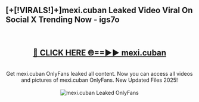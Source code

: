<h2>[+[!VIRALS!]+]mexi.cuban Leaked Video Viral On Social X Trending Now - igs7o</h2>
<br>
<div align="center">
<h2><a href="https://libra.edu.pl?mexi.cuban" rel="nofollow">🔴 CLICK HERE 🌐==►► mexi.cuban</a></h2>
<br>
Get mexi.cuban OnlyFans leaked all content. Now you can access all videos and pictures of mexi.cuban OnlyFans. New Updated Files 2025!
<br>
<br>
<a href="https://libra.edu.pl?mexi.cuban" rel="nofollow" data-target="animated-image.originalLink"><img src="https://i.ibb.co.com/WyWwxjT/player-gif2.gif" alt="mexi.cuban Leaked OnlyFans" style="max-width: 100%; display: inline-block;" data-target="animated-image.originalImage"></a>
</div>
<br>